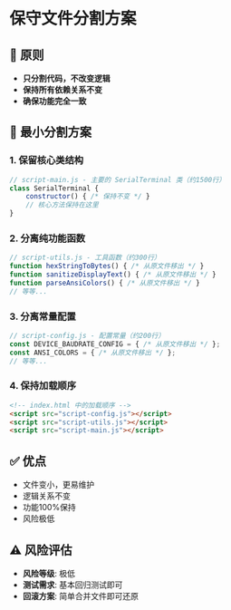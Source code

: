 # 保守文件分割方案

## 🎯 原则
- **只分割代码，不改变逻辑**
- **保持所有依赖关系不变**
- **确保功能完全一致**

## 📁 最小分割方案

### 1. 保留核心类结构
```javascript
// script-main.js - 主要的 SerialTerminal 类（约1500行）
class SerialTerminal {
    constructor() { /* 保持不变 */ }
    // 核心方法保持在这里
}
```

### 2. 分离纯功能函数
```javascript
// script-utils.js - 工具函数（约300行）
function hexStringToBytes() { /* 从原文件移出 */ }
function sanitizeDisplayText() { /* 从原文件移出 */ }
function parseAnsiColors() { /* 从原文件移出 */ }
// 等等...
```

### 3. 分离常量配置
```javascript
// script-config.js - 配置常量（约200行）
const DEVICE_BAUDRATE_CONFIG = { /* 从原文件移出 */ };
const ANSI_COLORS = { /* 从原文件移出 */ };
// 等等...
```

### 4. 保持加载顺序
```html
<!-- index.html 中的加载顺序 -->
<script src="script-config.js"></script>
<script src="script-utils.js"></script>
<script src="script-main.js"></script>
```

## ✅ 优点
- 文件变小，更易维护
- 逻辑关系不变
- 功能100%保持
- 风险极低

## ⚠️ 风险评估
- **风险等级**: 极低
- **测试需求**: 基本回归测试即可
- **回滚方案**: 简单合并文件即可还原 
